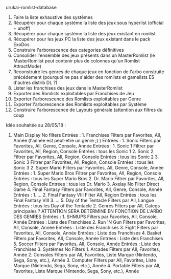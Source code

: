 urukai-romlist-database

1.	Faire la liste exhaustive des systèmes
2.	Récupérer pour chaque système la liste des jeux sous hyperlist (official + unoff)
3.	Récupérer pour chaque système la liste des jeux existant en romlist
4.	Récupérer pour les jeux PC la liste des jeux existant dans le pack ExoDos
5.	Construire l'arborescence des categories définitives
6.	Consolider l'ensemble des jeux présents dans un MasterRomlist (le MasterRomlist peut contenir plus de colonnes qu'un Romlist AttractMode)
7.	Reconstruire les genres de chaque jeux en fonction de l'arbo construite précédement (pourquoi ne pas s'aider des romlists et gamelists ES d'autres distrib DL ?)
8.	Lister les franchises des jeux dans le MasterRomlist
9.	Exporter des Romlists exploitables par Franchises de Jeu
10.	Exporter l'arborescence des Romlists exploitables par Genre
11. Exporter l'arborescence des Romlists exploitables par Système
12. Construire l'arborescence de Layouts générale (attention aux filtres du coup

Idée souhaitée au 28/05/18 :

1. Main Display
	No filters
	Entrées :
		1. Franchises
			Filters par Favorites, All, Année (l'année est peut-etre un genre ;) )
			Entrées :
				1. Sonic
					Filters par Favorites, All, Genre, Console, Année
					Entrées :
						1. Sonic 1
							Filtrer par Favorites, All, Region, Console
							Entrées : tous les Sonic 1
						2. Sonic 2
							Filtrer par Favorites, All, Region, Console
							Entrées : tous les Sonic 2
						3. Sonic 3
							Filtrer par Favorites, All, Region, Console
							Entrées : tous les Sonic 3
				2. Super Mario
					Filters par Favorites, All, Genre, Console, Année
					Entrées :
						1. Super Mario Bros
							Filtrer par Favorites, All, Region, Console
							Entrées : tous les Super Mario Bros
						2. Dr. Mario
							Filtrer par Favorites, All, Region, Console
							Entrées : tous les Dr. Mario
				3. Axelay
					No Filter
					Direct Game
				4. Final Fantasy
					Filters par Favorites, All, Genre, Console, Année
					Entrées : 
						1. ...
						2. Final Fantasy VIII
							Filter All, Region
							Entrées : tous les Final Fantasy VIII
						3. ...
				5. Day of the Tentacle
					Filters par All, Langue
					Entrées : tous les Day of the Tentacle
		2. Genres
			Filters par All, Categs principales ? ATTENTION SERA DETERMINE EN FONCTION DE L'ARBO DES GENRES
			Entrées :
				1. SHMUPS
					Filters par Favorites, All, Console, Année
					Entrées :
						Liste des Franchises
				2. Run 'N Gun
					Filters par Favorites, All, Console, Année
					Entrées :
						Liste des Franchises
				3. Fight
					Filters par Favorites, All, Console, Année
					Entrées :
						Liste des Franchises
				4. Basket
					Filters par Favorites, All, Console, Année
					Entrées :
						Liste des Franchises
				5. Soccer
					Filters par Favorites, All, Console, Année
					Entrées :
						Liste des Franchises
		3. Systèmes
			No Filters
			1. Arcades
				Filters par All, Favorites, Année
			2. Consoles
				Filters par All, Favorites, Liste Marque (Nintendo, Sega, Sony, etc.), Année
			3. Computer
				Filters par All, Favorites, Liste Marque (Nintendo, Sega, Sony, etc.), Année
			4. Portable
				Filters par All, Favorites, Liste Marque (Nintendo, Sega, Sony, etc.), Année